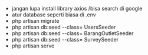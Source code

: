 - jangan lupa install library axios /bisa search di google
- atur database seperti biasa di .env
- php artisan migrate
- php artisan db:seed --class= UsersSeeder
- php artisan db:seed --class= BarangOutletSeeder
- php artisan db:seed --class= SurveySeeder
- php artisan serve
